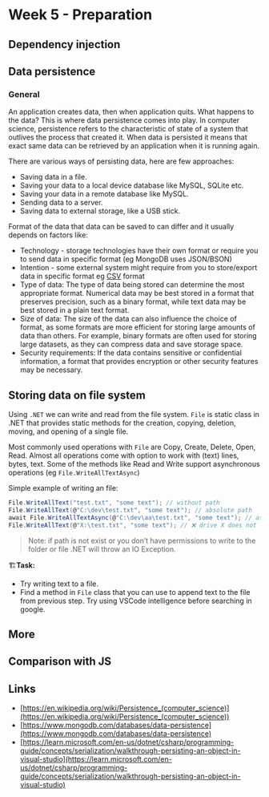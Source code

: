 # Week 5 - Preparation

## Dependency injection

## Data persistence

### General

An application creates data, then when application quits. What happens to the data? This is where data persistence comes into play. In computer science, persistence refers to the characteristic of state of a system that outlives the process that created it. When data is persisted it means that exact same data can be retrieved by an application when it is running again.

There are various ways of persisting data, here are few approaches:

- Saving data in a file.
- Saving your data to a local device database like MySQL, SQLite etc.
- Saving your data in a remote database like MySQL.
- Sending data to a server.
- Saving data to external storage, like a USB stick.

Format of the data that data can be saved to can differ and it usually depends on factors like:

- Technology - storage technologies have their own format or require you to send data in specific format (eg MongoDB uses JSON/BSON)
- Intention - some external system might require from you to store/export data in specific format eg [CSV](https://en.wikipedia.org/wiki/Comma-separated_values) format
- Type of data: The type of data being stored can determine the most appropriate format. Numerical data may be best stored in a format that preserves precision, such as a binary format, while text data may be best stored in a plain text format.
- Size of data: The size of the data can also influence the choice of format, as some formats are more efficient for storing large amounts of data than others. For example, binary formats are often used for storing large datasets, as they can compress data and save storage space.
- Security requirements: If the data contains sensitive or confidential information, a format that provides encryption or other security features may be necessary.

## Storing data on file system

Using `.NET` we can write and read from the file system. `File` is static class in .NET that provides static methods for the creation, copying, deletion, moving, and opening of a single file.

Most commonly used operations with `File` are Copy, Create, Delete, Open, Read. Almost all operations come with option to work with (text) lines, bytes, text. Some of the methods like Read and Write support asynchronous operations (eg `File.WriteAllTextAsync`)

Simple example of writing an file:

```csharp
File.WriteAllText("test.txt", "some text"); // without path
File.WriteAllText(@"C:\dev\test.txt", "some text"); // absolute path
await File.WriteAllTextAsync(@"C:\dev\aa\test.txt", "some text"); // async call
File.WriteAllText(@"X:\test.txt", "some text"); // ❌ drive X does not exist, this will throw an IO error
```

> Note: if path is not exist or you don’t have permissions to write to the folder or file .NET will throw an IO Exception.
> 

🏗️**Task:**

- Try writing text to a file.
- Find a method in `File` class that you can use to append text to the file from previous step. Try using VSCode intelligence before searching in google.

## More

## **Comparison with JS**

## Links

- [https://en.wikipedia.org/wiki/Persistence_(computer_science)](https://en.wikipedia.org/wiki/Persistence_(computer_science))
- [https://www.mongodb.com/databases/data-persistence](https://www.mongodb.com/databases/data-persistence)
- [https://learn.microsoft.com/en-us/dotnet/csharp/programming-guide/concepts/serialization/walkthrough-persisting-an-object-in-visual-studio](https://learn.microsoft.com/en-us/dotnet/csharp/programming-guide/concepts/serialization/walkthrough-persisting-an-object-in-visual-studio)

